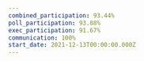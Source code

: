```yaml
---
combined_participation: 93.44%
poll_participation: 93.88%
exec_participation: 91.67%
communication: 100%
start_date: 2021-12-13T00:00:00.000Z
---
```

